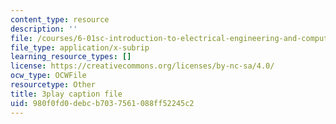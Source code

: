 ```yaml
---
content_type: resource
description: ''
file: /courses/6-01sc-introduction-to-electrical-engineering-and-computer-science-i-spring-2011/980f0fd0debcb7037561088ff52245c2_lF-7mmPHhG0.srt
file_type: application/x-subrip
learning_resource_types: []
license: https://creativecommons.org/licenses/by-nc-sa/4.0/
ocw_type: OCWFile
resourcetype: Other
title: 3play caption file
uid: 980f0fd0-debc-b703-7561-088ff52245c2
---
```

